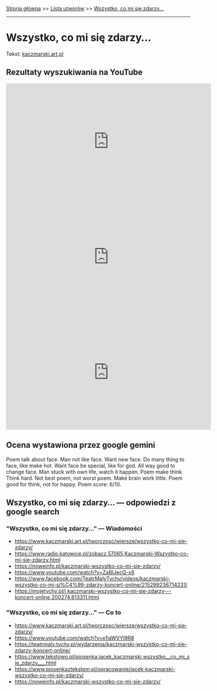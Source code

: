 [Strona główna](../index.md) >> [Lista utworów](../list.md) >> [Wszystko, co mi się zdarzy…](650.md)

---

# Wszystko, co mi się zdarzy…

Tekst: [kaczmarski.art.pl](https://www.kaczmarski.art.pl/tworczosc/wiersze/wszystko-co-mi-sie-zdarzy/)

## Rezultaty wyszukiwania na YouTube

<iframe width="560" height="315" src="https://www.youtube.com/embed/xfiaWVYl9R8?si=IdontcarewhotheIRSsendsImnotpayingtaxes" title="YouTube video player" frameborder="0" allow="accelerometer; autoplay; clipboard-write; encrypted-media; gyroscope; picture-in-picture; web-share" referrerpolicy="strict-origin-when-cross-origin" allowfullscreen></iframe>

<iframe width="560" height="315" src="https://www.youtube.com/embed/FliqpnjsVyc?si=IdontcarewhotheIRSsendsImnotpayingtaxes" title="YouTube video player" frameborder="0" allow="accelerometer; autoplay; clipboard-write; encrypted-media; gyroscope; picture-in-picture; web-share" referrerpolicy="strict-origin-when-cross-origin" allowfullscreen></iframe>

<iframe width="560" height="315" src="https://www.youtube.com/embed/nKoqGkB9l3A?si=IdontcarewhotheIRSsendsImnotpayingtaxes" title="YouTube video player" frameborder="0" allow="accelerometer; autoplay; clipboard-write; encrypted-media; gyroscope; picture-in-picture; web-share" referrerpolicy="strict-origin-when-cross-origin" allowfullscreen></iframe>

## Ocena wystawiona przez google gemini

Poem talk about face. Man not like face. Want new face. Do many thing to face, like make hot. Want face be special, like for god. All way good to change face. Man stuck with own life, watch it happen. Poem make think. Think hard. Not best poem, not worst poem. Make brain work little. Poem good for think, not for happy. Poem score: 6/10.


## Wszystko, co mi się zdarzy… — odpowiedzi z google search

### "Wszystko, co mi się zdarzy…" — Wiadomości

- <https://www.kaczmarski.art.pl/tworczosc/wiersze/wszystko-co-mi-sie-zdarzy/>
- <https://www.radio.katowice.pl/zobacz,57065,Kaczmarski-Wszystko-co-mi-sie-zdarzy.html>
- <https://noweinfo.pl/kaczmarski-wszystko-co-mi-sie-zdarzy/>
- <https://www.youtube.com/watch?v=ZaBlJecQ-x8>
- <https://www.facebook.com/TeatrMalyTychy/videos/kaczmarski-wszystko-co-mi-si%C4%99-zdarzy-koncert-online/215299236714231/>
- <https://mojetychy.pl/i,kaczmarski-wszystko-co-mi-sie-zdarzy---koncert-online,200274,813311.html>

### "Wszystko, co mi się zdarzy…" — Co to

- <https://www.kaczmarski.art.pl/tworczosc/wiersze/wszystko-co-mi-sie-zdarzy/>
- <https://www.youtube.com/watch?v=xfiaWVYl9R8>
- <https://teatrmaly.tychy.pl/wydarzenia/kaczmarski-wszystko-co-mi-sie-zdarzy-koncert-online/>
- <https://www.tekstowo.pl/piosenka,jacek_kaczmarski,wszystko__co_mi_sie_zdarzy___.html>
- <https://www.piosenkaztekstem.pl/opracowanie/jacek-kaczmarski-wszystko-co-mi-sie-zdarzy/>
- <https://noweinfo.pl/kaczmarski-wszystko-co-mi-sie-zdarzy/>

